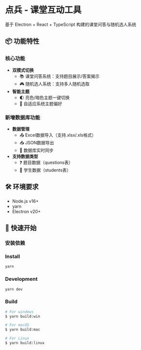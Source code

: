 # 点兵 - 课堂互动工具

基于 Electron + React + TypeScript 构建的课堂问答与随机选人系统

## 📦 功能特性

### 核心功能

- **双模式切换**
  - 📚 课堂问答系统：支持题目展示/答案揭示
  - 🎮 随机选人系统：支持多人随机选取
- **智能主题**
  - 🌓 亮色/暗色主题一键切换
  - 🎨 自适应系统主题偏好

### 新增数据库功能

- **数据管理**
  - 📤 Excel数据导入（支持.xlsx/.xls格式）
  - 📥 JSON数据导出
  - 🔄 数据库实时同步
- **支持数据类型**
  - ❓ 题目数据（questions表）
  - 👥 学生数据（students表）

## 🛠 环境要求

- Node.js v16+
- yarn
- Electron v20+

## 🚀 快速开始

### 安装依赖

### Install

```bash
yarn

```

### Development

```bash
yarn dev
```

### Build

```bash
# For windows
$ yarn build:win

# For macOS
$ yarn build:mac

# For Linux
$ yarn build:linux
```
